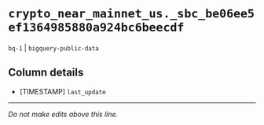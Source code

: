 # `crypto_near_mainnet_us._sbc_be06ee5ef1364985880a924bc6beecdf`
`bq-1` | `bigquery-public-data`

## Column details
* [TIMESTAMP] `last_update`

-------------------------------------------------------------------------------
*Do not make edits above this line.*
